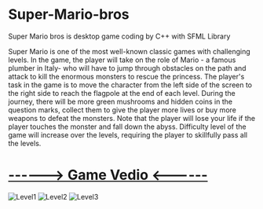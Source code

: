 # Super-Mario-bros
Super Mario bros is desktop game coding by C++  with SFML Library

Super Mario is one of the most well-known classic games with challenging levels. In the game, the player will take on the role of Mario - a famous plumber in Italy- who will have to jump through obstacles on the path and attack to kill the enormous monsters to rescue the princess.
The player's task in the game is to move the character from the left side of the screen to the right side to reach the flagpole at the end of each level. During the journey, there will be more green mushrooms and hidden coins in the question marks, collect them to give the player more lives or buy more weapons to defeat the monsters. Note that the player will lose your life if the player touches the monster and fall down the abyss.
Difficulty level of the game will increase over the levels, requiring the player to skillfully pass all the levels.


# [------> Game Vedio <------](https://www.facebook.com/100028681808467/videos/249057976060261)


![Level1](https://user-images.githubusercontent.com/48572908/84841330-4c245100-b042-11ea-8f81-ce70180e92cd.png)
![Level2](https://user-images.githubusercontent.com/48572908/84841376-6c541000-b042-11ea-8e0c-829ba06cb4a3.png)
![Level3](https://user-images.githubusercontent.com/48572908/84841410-87bf1b00-b042-11ea-904a-15c6acc1a82d.png)

